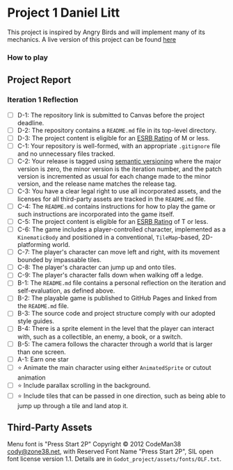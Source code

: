 # Project 1 Daniel Litt
This project is inspired by Angry Birds and will implement many of its mechanics.
A live version of this project can be found <a href="https://bsu-cs315.github.io/Project_2/">here</a>

### How to play

## Project Report
### Iteration 1 Reflection

- [ ] D-1: The repository link is submitted to Canvas before the project deadline.
- [ ] D-2: The repository contains a <code>README.md</code> file in its top-level directory.
- [ ] D-3: The project content is eligible for an <a href="https://www.esrb.org/ratings-guide/">ESRB Rating</a> of M or less.
- [ ] C-1: Your repository is well-formed, with an appropriate <code>.gitignore</code> file and no unnecessary files tracked.
- [ ] C-2: Your release is tagged using <a href="https://semver.org/">semantic versioning</a> where the major version is zero, the minor version is the iteration number, and the patch version is incremented as usual for each change made to the minor version, and the release name matches the release tag.
- [ ] C-3: You have a clear legal right to use all incorporated assets, and the licenses for all third-party assets are tracked in the <code>README.md</code> file.
- [ ] C-4: The <code>README.md</code> contains instructions for how to play the game or such instructions are incorporated into the game itself.
- [ ] C-5: The project content is eligible for an <a href="https://www.esrb.org/ratings-guide/">ESRB Rating</a> of T or less.
- [ ] C-6: The game includes a player-controlled character, implemented as a <code>KinematicBody</code> and positioned in a conventional, <code>TileMap</code>-based, 2D-platforming world.
- [ ] C-7: The player's character can move left and right, with its movement bounded by impassable tiles.
- [ ] C-8: The player's character can jump up and onto tiles.
- [ ] C-9: The player's character falls down when walking off a ledge.
- [ ] B-1: The <code>README.md</code> file contains a personal reflection on the iteration and self-evaluation, as defined above.
- [ ] B-2: The playable game is published to GitHub Pages and linked from the <code>README.md</code> file.
- [ ] B-3: The source code and project structure comply with our adopted style guides.
- [ ] B-4: There is a sprite element in the level that the player can interact with, such as a collectible, an enemy, a book, or a switch.
- [ ] B-5: The camera follows the character through a world that is larger than one screen.
- [ ] A-1: Earn one star
- [ ] ⭐ Animate the main character using either <code>AnimatedSprite</code> or cutout animation
- [ ] ⭐ Include parallax scrolling in the background.
- [ ] ⭐ Include tiles that can be passed in one direction, such as being able to jump up through a tile and land atop it.

## Third-Party Assets

Menu font is "Press Start 2P" Copyright &copy; 2012 CodeMan38
<cody@zone38.net>, with Reserved Font Name "Press Start 2P", SIL open font license
version 1.1. Details are in `Godot_project/assets/fonts/OLF.txt`.